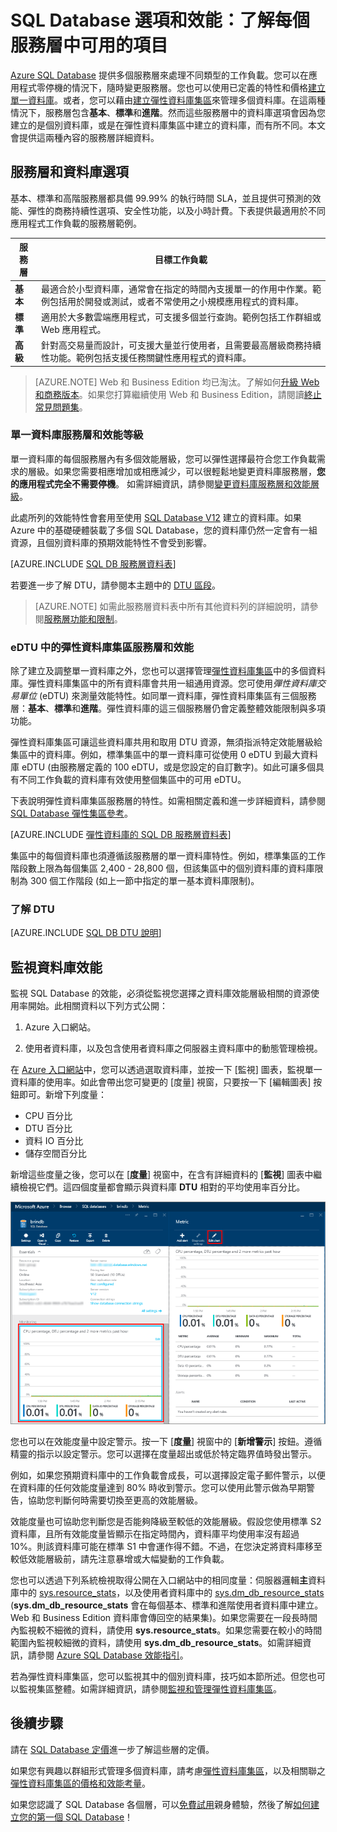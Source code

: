 <properties
	pageTitle="SQL Database 效能和選項：服務層 | Microsoft Azure"
	description="比較服務層的 SQL Database 效能和商務持續性功能，適當地平衡成本與功能。"
	keywords="資料庫選項, 資料庫效能"
	services="sql-database"
	documentationCenter=""
	authors="jeffgoll"
	manager="jeffreyg"
	editor="jeffreyg"/>

<tags
	ms.service="sql-database"
	ms.devlang="na"
	ms.topic="get-started-article"
	ms.tgt_pltfrm="na"
	ms.workload="data-management"
	ms.date="02/03/2016"
	ms.author="jeffreyg"/>

# SQL Database 選項和效能：了解每個服務層中可用的項目

[Azure SQL Database](sql-database-technical-overview.md) 提供多個服務層來處理不同類型的工作負載。您可以在應用程式零停機的情況下，隨時變更服務層。您也可以使用已定義的特性和價格[建立單一資料庫](sql-database-get-started.md)。或者，您可以藉由[建立彈性資料庫集區](sql-database-elastic-pool-portal.md)來管理多個資料庫。在這兩種情況下，服務層包含**基本**、**標準**和**進階**。然而這些服務層中的資料庫選項會因為您建立的是個別資料庫，或是在彈性資料庫集區中建立的資料庫，而有所不同。本文會提供這兩種內容的服務層詳細資料。

## 服務層和資料庫選項
基本、標準和高階服務層都具備 99.99% 的執行時間 SLA，並且提供可預測的效能、彈性的商務持續性選項、安全性功能，以及小時計費。下表提供最適用於不同應用程式工作負載的服務層範例。

| 服務層 | 目標工作負載 |
|---|---|
| **基本** | 最適合於小型資料庫，通常會在指定的時間內支援單一的作用中作業。範例包括用於開發或測試，或者不常使用之小規模應用程式的資料庫。 |
| **標準** | 適用於大多數雲端應用程式，可支援多個並行查詢。範例包括工作群組或 Web 應用程式。 |
| **高級** | 針對高交易量而設計，可支援大量並行使用者，且需要最高層級商務持續性功能。範例包括支援任務關鍵性應用程式的資料庫。 |

>[AZURE.NOTE] Web 和 Business Edition 均已淘汰。了解如何[升級 Web 和商務版本](sql-database-upgrade-new-service-tiers.md)。如果您打算繼續使用 Web 和 Business Edition，請閱讀[終止常見問題集](https://azure.microsoft.com/pricing/details/sql-database/web-business/)。

### 單一資料庫服務層和效能等級
單一資料庫的每個服務層內有多個效能層級，您可以彈性選擇最符合您工作負載需求的層級。如果您需要相應增加或相應減少，可以很輕鬆地變更資料庫服務層，**您的應用程式完全不需要停機**。 如需詳細資訊，請參閱[變更資料庫服務層和效能層級](sql-database-scale-up.md)。

此處所列的效能特性會套用至使用 [SQL Database V12](sql-database-v12-whats-new.md) 建立的資料庫。如果 Azure 中的基礎硬體裝載了多個 SQL Database，您的資料庫仍然一定會有一組資源，且個別資料庫的預期效能特性不會受到影響。

[AZURE.INCLUDE [SQL DB 服務層資料表](../../includes/sql-database-service-tiers-table.md)]


若要進一步了解 DTU，請參閱本主題中的 [DTU 區段](#understanding-dtus)。

>[AZURE.NOTE] 如需此服務層資料表中所有其他資料列的詳細說明，請參閱[服務層功能和限制](sql-database-performance-guidance.md#service-tier-capabilities-and-limits)。

### eDTU 中的彈性資料庫集區服務層和效能
除了建立及調整單一資料庫之外，您也可以選擇管理[彈性資料庫集區](sql-database-elastic-pool.md)中的多個資料庫。彈性資料庫集區中的所有資料庫會共用一組通用資源。您可使用*彈性資料庫交易單位* (eDTU) 來測量效能特性。如同單一資料庫，彈性資料庫集區有三個服務層：**基本**、**標準**和**進階**。彈性資料庫的這三個服務層仍會定義整體效能限制與多項功能。

彈性資料庫集區可讓這些資料庫共用和取用 DTU 資源，無須指派特定效能層級給集區中的資料庫。例如，標準集區中的單一資料庫可從使用 0 eDTU 到最大資料庫 eDTU (由服務層定義的 100 eDTU，或是您設定的自訂數字)。如此可讓多個具有不同工作負載的資料庫有效使用整個集區中的可用 eDTU。

下表說明彈性資料庫集區服務層的特性。如需相關定義和進一步詳細資料，請參閱 [SQL Database 彈性集區參考](sql-database-elastic-pool-reference.md)。

[AZURE.INCLUDE [彈性資料庫的 SQL DB 服務層資料表](../../includes/sql-database-service-tiers-table-elastic-db-pools.md)]

集區中的每個資料庫也須遵循該服務層的單一資料庫特性。例如，標準集區的工作階段數上限為每個集區 2,400 - 28,800 個，但該集區中的個別資料庫的資料庫限制為 300 個工作階段 (如上一節中指定的單一基本資料庫限制)。

### 了解 DTU

[AZURE.INCLUDE [SQL DB DTU 說明](../../includes/sql-database-understanding-dtus.md)]

## 監視資料庫效能
監視 SQL Database 的效能，必須從監視您選擇之資料庫效能層級相關的資源使用率開始。此相關資料以下列方式公開：

1.	Azure 入口網站。

2.	使用者資料庫，以及包含使用者資料庫之伺服器主資料庫中的動態管理檢視。

在 [Azure 入口網站](https://portal.azure.com/)中，您可以透過選取資料庫，並按一下 [監視] 圖表，監視單一資料庫的使用率。如此會帶出您可變更的 [度量] 視窗，只要按一下 [編輯圖表] 按鈕即可。新增下列度量：

- CPU 百分比
- DTU 百分比
- 資料 IO 百分比
- 儲存空間百分比

新增這些度量之後，您可以在 [**度量**] 視窗中，在含有詳細資料的 [**監視**] 圖表中繼續檢視它們。這四個度量都會顯示與資料庫 **DTU** 相對的平均使用率百分比。

![資料庫效能的服務層監視。](./media/sql-database-service-tiers/sqldb_service_tier_monitoring.png)

您也可以在效能度量中設定警示。按一下 [**度量**] 視窗中的 [**新增警示**] 按鈕。遵循精靈的指示以設定警示。您可以選擇在度量超出或低於特定臨界值時發出警示。

例如，如果您預期資料庫中的工作負載會成長，可以選擇設定電子郵件警示，以便在資料庫的任何效能度量達到 80% 時收到警示。您可以使用此警示做為早期警告，協助您判斷何時需要切換至更高的效能層級。

效能度量也可協助您判斷您是否能夠降級至較低的效能層級。假設您使用標準 S2 資料庫，且所有效能度量皆顯示在指定時間內，資料庫平均使用率沒有超過 10%。則該資料庫可能在標準 S1 中會運作得不錯。不過，在您決定將資料庫移至較低效能層級前，請先注意暴增或大幅變動的工作負載。

您也可以透過下列系統檢視取得公開在入口網站中的相同度量：伺服器邏輯**主**資料庫中的 [sys.resource\_stats](https://msdn.microsoft.com/library/dn269979.aspx)，以及使用者資料庫中的 [sys.dm\_db\_resource\_stats](https://msdn.microsoft.com/library/dn800981.aspx) (**sys.dm\_db\_resource\_stats** 會在每個基本、標準和進階使用者資料庫中建立。Web 和 Business Edition 資料庫會傳回空的結果集)。如果您需要在一段長時間內監視較不細微的資料，請使用 **sys.resource\_stats**。如果您需要在較小的時間範圍內監視較細微的資料，請使用 **sys.dm\_db\_resource\_stats**。如需詳細資訊，請參閱 [Azure SQL Database 效能指引](sql-database-performance-guidance.md#monitoring-resource-use-with-sysresourcestats)。

若為彈性資料庫集區，您可以監視其中的個別資料庫，技巧如本節所述。但您也可以監視集區整體。如需詳細資訊，請參閱[監視和管理彈性資料庫集區](sql-database-elastic-pool-portal.md#monitor-and-manage-an-elastic-database-pool)。

## 後續步驟
請在 [SQL Database 定價](https://azure.microsoft.com/pricing/details/sql-database/)進一步了解這些層的定價。

如果您有興趣以群組形式管理多個資料庫，請考慮[彈性資料庫集區](sql-database-elastic-pool-guidance.md)，以及相關聯之[彈性資料庫集區的價格和效能考量](sql-database-elastic-pool-guidance.md)。

如果您認識了 SQL Database 各個層，可以[免費試用](https://azure.microsoft.com/pricing/free-trial/)親身體驗，然後了解[如何建立您的第一個 SQL Database](sql-database-get-started.md)！

<!---HONumber=AcomDC_0204_2016-->
